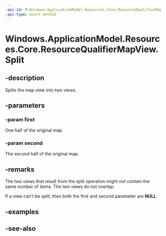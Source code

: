```yaml
---
-api-id: M:Windows.ApplicationModel.Resources.Core.ResourceQualifierMapView.Split(Windows.Foundation.Collections.IMapView{System.String,System.String}@,Windows.Foundation.Collections.IMapView{System.String,System.String}@)
-api-type: winrt method
---
```


<!-- Method syntax
public void Split(Windows.Foundation.Collections.IMapView<System.String, System.String> first, Windows.Foundation.Collections.IMapView<System.String, System.String> second)
-->

# Windows.ApplicationModel.Resources.Core.ResourceQualifierMapView.Split

## -description
Splits the map view into two views.

## -parameters
### -param first
One half of the original map.

### -param second
The second half of the original map.

## -remarks
The two views that result from the split operation might not contain the same number of items. The two views do not overlap.

If a view can't be split, then both the first and second parameter are **NULL**.

## -examples

## -see-also
